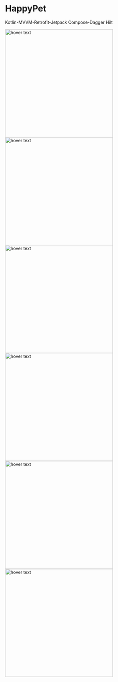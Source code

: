 # HappyPet
Kotlin-MVVM-Retrofit-Jetpack Compose-Dagger Hilt

<img src="./images/page_home.png" width="350" title="hover text"><img src="./images/page_card_detail.png" width="350" title="hover text"><img src="./images/page_drawer.png" width="350" title="hover text"><img src="./images/page_login.png" width="350" title="hover text"><img src="./images/page_signup.png" width="350" title="hover text"><img src="./images/page_forgot.png" width="350" title="hover text">
